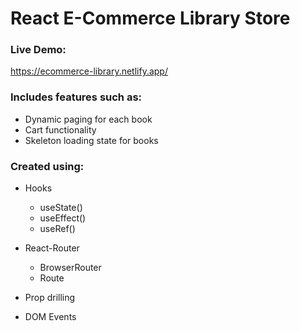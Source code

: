 # React E-Commerce Library Store

### Live Demo:
https://ecommerce-library.netlify.app/

### Includes features such as:
- Dynamic paging for each book
- Cart functionality
- Skeleton loading state for books

### Created using:
 - Hooks
	 - useState()
	 - useEffect()
	 - useRef()

- React-Router
	- BrowserRouter
	- Route

- Prop drilling
- DOM  Events
